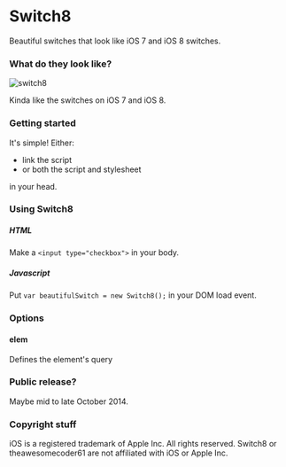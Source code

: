 Switch8
=======

Beautiful switches that look like iOS 7 and iOS 8 switches.

### What do they look like?
![switch8](http://i.imgur.com/8WNMXgG.png)

Kinda like the switches on iOS 7 and iOS 8.

### Getting started
It's simple! Either:
- link the script
- or both the script and stylesheet

in your head.

### Using Switch8
##### HTML
Make a `<input type="checkbox">` in your body.
##### Javascript
Put `var beautifulSwitch = new Switch8();` in your DOM load event.

### Options
#### elem
Defines the element's query

### Public release?
Maybe mid to late October 2014.

### Copyright stuff
iOS is a registered trademark of Apple Inc. All rights reserved. Switch8 or theawesomecoder61 are not affiliated with iOS or Apple Inc.
